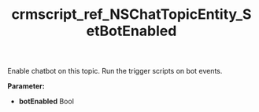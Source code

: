 ﻿---
title: crmscript_ref_NSChatTopicEntity_SetBotEnabled
description: NSChatTopicEntity.SetBotEnabled(Bool botEnabled)
intellisense: NSChatTopicEntity.SetBotEnabled
keywords: NSChatTopicEntity, GetBotEnabled
so.topic: reference
---

Enable chatbot on this topic. Run the trigger scripts on bot events.

**Parameter:** 
 - **botEnabled** Bool


